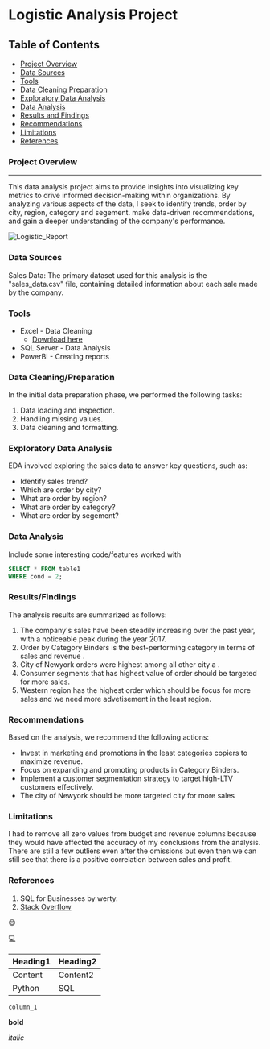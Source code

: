 # Logistic Analysis Project

## Table of Contents

- [Project Overview](#project-overview)
- [Data Sources](#data-sources)
- [Tools](#tools)
- [Data Cleaning Preparation](#data-cleaning-preparation)
- [Exploratory Data Analysis](#exploratory-data-analysis)
- [Data Analysis](#data-analysis)
- [Results and Findings](#results-and-findings)
- [Recommendations](#recommendations)
- [Limitations](#limitations)
- [References](#references)



### Project Overview
---

This data analysis project aims to provide insights into visualizing key metrics to drive informed decision-making within organizations. By analyzing various aspects of the data, I seek to identify trends, order by city, region, category and segement. make data-driven recommendations, and gain a deeper understanding of the company's performance.

![Logistic_Report](https://github.com/user-attachments/assets/c3b54eb3-b48b-4929-beac-34d8a792e153)


### Data Sources

Sales Data: The primary dataset used for this analysis is the "sales_data.csv" file, containing detailed information about each sale made by the company.

### Tools

- Excel - Data Cleaning
  - [Download here](https://docs.google.com/spreadsheets/d/1wcUH2O2iykRGxn7IqEgv1nj-_aJrjw01sBrdgPYcsQQ/edit?gid=0#gid=0)
- SQL Server - Data Analysis
- PowerBI - Creating reports


### Data Cleaning/Preparation

In the initial data preparation phase, we performed the following tasks:
1. Data loading and inspection.
2. Handling missing values.
3. Data cleaning and formatting.

### Exploratory Data Analysis

EDA involved exploring the sales data to answer key questions, such as:

- Identify sales trend?
- Which  are order by city?
- What are  order by region?
- What are order by category? 
- What are order by segement? 

### Data Analysis

Include some interesting code/features worked with

```sql
SELECT * FROM table1
WHERE cond = 2;
```

### Results/Findings

The analysis results are summarized as follows:
1. The company's sales have been steadily increasing over the past year, with a noticeable peak during the year 2017.
2. Order by Category Binders is the best-performing category in terms of sales and revenue .
3. City of Newyork orders were highest among all other city a .
4. Consumer segments that has highest value  of order should be targeted for more sales.
5. Western region has the highest order which should be focus for more sales and we need more advetisement in the least region.

### Recommendations

Based on the analysis, we recommend the following actions:
- Invest in marketing and promotions in the least categories copiers to maximize revenue.
- Focus on expanding and promoting products in Category Binders.
- Implement a customer segmentation strategy to target high-LTV customers effectively.
- The city of Newyork should be more targeted city for more sales
  

### Limitations

I had to remove all zero values from budget and revenue columns because they would have affected the accuracy of my conclusions from the analysis. There are still a few outliers even after the omissions but even then we can still see that there is a positive correlation between sales and profit.

### References

1. SQL for Businesses by werty.
2. [Stack Overflow](https://stack.com)

😄

💻

|Heading1|Heading2|
|--------|--------|
|Content|Content2|
|Python|SQL|

`column_1`

**bold**

*italic*
